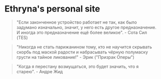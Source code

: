 # Ethryna's personal site

> "Если законченное устройство работает не так, как было задумано изначально, значит, у него есть другое предназначение. И иногда это предназначение ещё более великое".   - Сота Сил (TES)

> "Никогда не стать парижанином тому, кто не научится скрывать скорбь под маской радости и набрасывать чёрную полумаску грусти на тайное ликование!"    - Эрик ("Призрак Оперы")

> "Когда я перестану возмущаться, это будет значить, что я старею".   - Андре Жид

